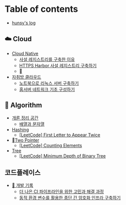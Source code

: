 # Table of contents

* [hunsy's log](README.md)

## ☁️ Cloud

* [Cloud Native](cloud/cloud-native/README.md)
  * [사설 레지스트리를 구축한 이유](cloud/cloud-native/undefined.md)
  * [HTTPS Harbor 사설 레지스트리 구축하기](cloud/cloud-native/https-harbor.md)
  * [](cloud/cloud-native/undefined-1.md)
* [자취방 클라우드](cloud/undefined.md)
  * [노트북으로 리눅스 서버 구축하기](cloud/undefined/undefined.md)
  * [홈서버 네트워크 기초 구성하기](cloud/undefined/undefined-1.md)

## 📐 Algorithm

* [개론 정리 공간](algorithm/undefined/README.md)
  * [배열과 문자열](algorithm/undefined/undefined.md)
* [Hashing](algorithm/hashing/README.md)
  * [\[LeetCode\] First Letter to Appear Twice](algorithm/hashing/leetcode-first-letter-to-appear-twice.md)
* [Two Pointer](algorithm/two-pointer/README.md)
  * [\[LeetCode\] Counting Elements](algorithm/two-pointer/leetcode-counting-elements.md)
* [Tree](algorithm/tree/README.md)
  * [\[LeetCode\] Minimum Depth of Binary Tree](algorithm/tree/leetcode-minimum-depth-of-binary-tree.md)

## 코드플레이스 <a href="#code-place" id="code-place"></a>

* [🧩 개발 기록](code-place/dev/README.md)
  * [더 나은 CI 파이프라인을 위한 고민과 해결 과정](code-place/dev/ci.md)
  * [동적 환경 변수를 활용한 종단 간 암호화 인프라 구축하기](code-place/dev/undefined.md)
